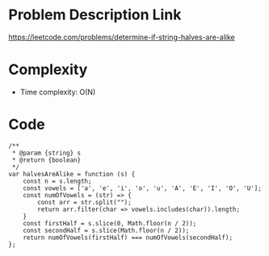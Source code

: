 # Problem Description Link
https://leetcode.com/problems/determine-if-string-halves-are-alike

# Complexity
- Time complexity: O(N)
<!-- Add your time complexity here, e.g. $$O(n)$$ -->

# Code
```
/**
 * @param {string} s
 * @return {boolean}
 */
var halvesAreAlike = function (s) {
    const n = s.length;
    const vowels = ['a', 'e', 'i', 'o', 'u', 'A', 'E', 'I', 'O', 'U'];
    const numOfVowels = (str) => {
        const arr = str.split("");
        return arr.filter(char => vowels.includes(char)).length;
    }
    const firstHalf = s.slice(0, Math.floor(n / 2));
    const secondHalf = s.slice(Math.floor(n / 2));
    return numOfVowels(firstHalf) === numOfVowels(secondHalf);
};
```

